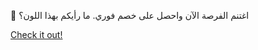 🎉 اغتنم الفرصة الآن واحصل على خصم فوري. ما رأيكم بهذا اللون؟

[Check it out!](https://www.facebook.com/share/17TW2PL6Tj/)